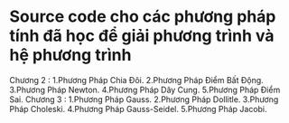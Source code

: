 # Source code cho các phương pháp tính đã học để giải phương trình và hệ phương trình
Chương 2 : 1.Phương Pháp Chia Đôi.
           2.Phương Pháp Điểm Bất Động.
           3.Phương Pháp Newton.
           4.Phương Pháp Dây Cung.
           5.Phương Pháp Điểm Sai.
Chương 3 : 1.Phương Pháp Gauss.
           2.Phương Pháp Dollitle.
           3.Phương Pháp Choleski.
           4.Phương Pháp Gauss-Seidel.
           5.Phương Pháp Jacobi.
